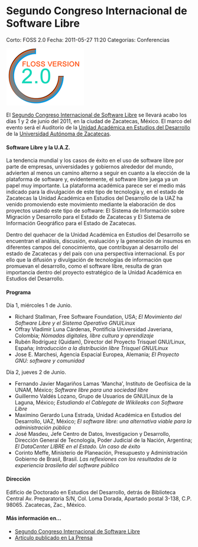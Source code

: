 Segundo Congreso Internacional de Software Libre
================================================

Corto: FOSS 2.0
Fecha: 2011-05-27 11:20
Categorías: Conferencias

![FOSS 2011](congreso-iberoamericano-foss-2011/floss2.png)

El [Segundo Congreso Internacional de Software Libre](http://www.estudiosdeldesarrollo.net/floss2) se llevará acabo los días 1 y 2 de junio del 2011, en la ciudad de Zacatecas, México. El marco del evento será el Auditorio de la [Unidad Académica en Estudios del Desarrollo](http://www.estudiosdeldesarrollo.net/) de la [Universidad Autónoma de Zacatecas](http://www.uaz.edu.mx/).

#### Software Libre y la U.A.Z.

La tendencia mundial y los casos de éxito en el uso de software libre por parte de empresas, universidades y gobiernos alrededor del mundo, advierten al menos un camino alterno a seguir en cuanto a la elección de la plataforma de software y, evidentemente, el software libre juega ya un papel muy importante. La plataforma académica parece ser el medio más indicado para la divulgación de este tipo de tecnología y, en el estado de Zacatecas la Unidad Académica en Estudios del Desarrollo de la UAZ ha venido promoviendo este movimiento mediante la elaboración de dos proyectos usando este tipo de software: El Sistema de Información sobre Migración y Desarrollo para el Estado de Zacatecas y El Sistema de Información Geográfico para el Estado de Zacatecas.

Dentro del quehacer de la Unidad Académica en Estudios del Desarrollo se encuentran el análisis, discusión, evaluación y la generación de insumos en diferentes campos del conocimiento, que contribuyan al desarrollo del estado de Zacatecas y del país con una perspectiva internacional. Es por ello que la difusión y divulgación de tecnologías de información que promuevan el desarrollo, como el software libre, resulta de gran importancia dentro del proyecto estratégico de la Unidad Académica en Estudios del Desarrollo.

#### Programa

Día 1, miércoles 1 de Junio.

* Richard Stallman, Free Software Foundation, USA; _El Movimiento del Software Libre y el Sistema Operativo GNU/Linux_
* Offray Vladimir Luna Cárdenas, Pontificia Universidad Javeriana, Colombia; _Nómadas digitales, libre cultura y aprendizaje_
* Rubén Rodríguez (Quidam), Director del Proyecto Trisquel GNU/Linux, España; _Introducción a la distribución libre Trisquel GNU/Linux_
* Jose E. Marchesi, Agencia Espacial Europea, Alemania; _El Proyecto GNU: software y comunidad_

Día 2, jueves 2 de Junio.

* Fernando Javier Magariños Lamas 'Mancha', Instituto de Geofísica de la UNAM, México; _Software libre para una sociedad libre_
* Guillermo Valdés Lozano, Grupo de Usuarios de GNU/Linux de la Laguna, México; _Estudiando el Cablegate de Wikileaks con Software Libre_
* Maximino Gerardo Luna Estrada, Unidad Académica en Estudios del Desarrollo, UAZ, México; _El software libre: una alternativa viable para la administración pública_
* José Masdeu, Jefe Centro de Datos, Investigacion y Desarrollo, Dirección General de Tecnología, Poder Judicial de la Nación, Argentina; _El DataCenter LIBRE en el Estado. Un caso de éxito_
* Corinto Meffe, Ministerio de Planeación, Presupuesto y Administración Gobierno de Brasil, Brasil. _Las reflexiones con los resultados de la experiencia brasileña del software público_

#### Dirección

Edificio de Doctorado en Estudios del Desarrollo, detrás de Biblioteca Central
Av. Preparatoria S/N, Col. Loma Dorada,
Apartado postal 3-138, C.P. 98065.
Zacatecas, Zac., México.

#### Más información en...

* [Segundo Congreso Internacional de Software Libre](http://www.estudiosdeldesarrollo.net/floss2)
* [Artículo publicado en La Prensa](http://www.oem.com.mx/laprensa/notas/n2078640.htm)
